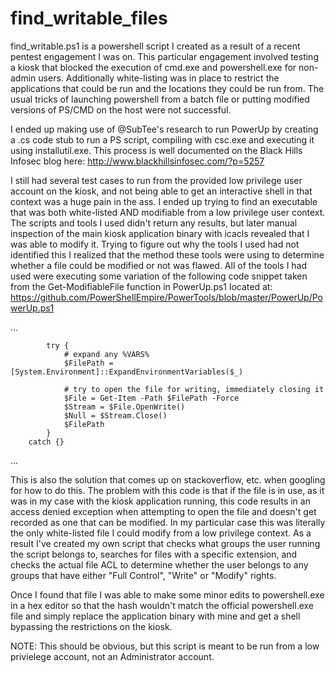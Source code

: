 # find_writable_files

find_writable.ps1 is a powershell script I created as a result of a recent pentest engagement I was on.  This particular engagement involved testing a kiosk that blocked the execution of cmd.exe and powershell.exe for non-admin users.  Additionally white-listing was in place to restrict the applications that could be run and the locations they could be run from.  The usual tricks of launching powershell from a batch file or putting modified versions of PS/CMD on the host were not successful.  

I ended up making use of @SubTee's research to run PowerUp by creating a .cs code stub to run a PS script, compiling with csc.exe and executing it using installutil.exe.  This process is well documented on the Black Hills Infosec blog here: http://www.blackhillsinfosec.com/?p=5257

I still had several test cases to run from the provided low privilege user account on the kiosk, and not being able to get an interactive shell in that context was a huge pain in the ass.  I ended up trying to find an executable that was both white-listed AND modifiable from a low privilege user context.  The scripts and tools I used didn't return any results, but later manual inspection of the main kiosk application binary with icacls revealed that I was able to modify it.  Trying to figure out why the tools I used had not identified this I realized that the method these tools were using to determine whether a file could be modified or not was flawed.  All of the tools I had used were executing some variation of the following code snippet taken from the Get-ModifiableFile function in PowerUp.ps1 located at: https://github.com/PowerShellEmpire/PowerTools/blob/master/PowerUp/PowerUp.ps1

...

            try {
                # expand any %VARS%
                $FilePath = [System.Environment]::ExpandEnvironmentVariables($_)
                
                # try to open the file for writing, immediately closing it
                $File = Get-Item -Path $FilePath -Force
                $Stream = $File.OpenWrite()
                $Null = $Stream.Close()
                $FilePath
            }
	    catch {}

...

This is also the solution that comes up on stackoverflow, etc. when googling for how to do this.  The problem with this code is that if the file is in use, as it was in my case with the kiosk application running, this code results in an access denied exception when attempting to open the file and doesn't get recorded as one that can be modified.  In my particular case this was literally the only white-listed file I could modify from a low privilege context.  As a result I've created my own script that checks what groups the user running the script belongs to, searches for files with a specific extension, and checks the actual file ACL to determine whether the user belongs to any groups that have either "Full Control", "Write" or "Modify" rights.

Once I found that file I was able to make some minor edits to powershell.exe in a hex editor so that the hash wouldn't match the official powershell.exe file and simply replace the application binary with mine and get a shell bypassing the restrictions on the kiosk.

NOTE: This should be obvious, but this script is meant to be run from a low privielege account, not an Administrator account.